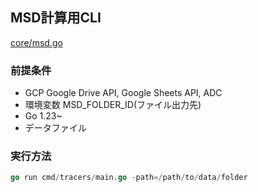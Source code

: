## MSD計算用CLI
[core/msd.go](pkg/core/msd.go)
### 前提条件
- GCP Google Drive API, Google Sheets API, ADC
- 環境変数 MSD_FOLDER_ID(ファイル出力先)
- Go 1.23~
- データファイル
### 実行方法
```go
go run cmd/tracers/main.go -path=/path/to/data/folder
```
